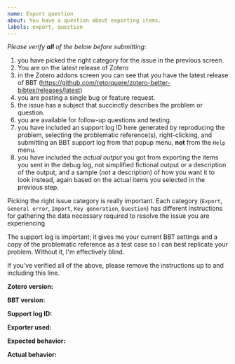 ```yaml
---
name: Export question
about: You have a question about exporting items.
labels: export, question
---
```


*Please verify **all** of the below before submitting*:

1. you have picked the right category for the issue in the previous screen.
2. You are on the latest release of Zotero
3. in the Zotero addons screen you can see that you have the latest release of BBT (https://github.com/retorquere/zotero-better-bibtex/releases/latest)
4. you are posting a single bug or feature request.
5. the issue has a subject that succinctly describes the problem or question.
6. you are available for follow-up questions and testing.
7. you have included an support log ID here generated by reproducing the problem, selecting the problematic reference(s), right-clicking, and submitting an BBT support log from that popup menu, **not** from the `Help` menu.
8. you have included the *actual output* you got from exporting the items you sent in the debug log, not simplified fictional output or a description of the output, and a sample (*not* a description) of how you want it to look instead, again based on the actual items you selected in the previous step.

Picking the right issue category is really important. Each category (`Export`, `General error`, `Import`, `Key generation`, `Question`) has different instructions for gathering the data necessary required to resolve the issue you are experiencing

The support log is important; it gives me your current BBT settings and a copy of the problematic reference as a test case so I can best replicate your problem. Without it, I'm effectively blind.


If you've verified all of the above, please remove the instructions up to and including this line.

**Zotero version:**

**BBT version:**

**Support log ID:**

**Exporter used:**

**Expected behavior:**

**Actual behavior:**

